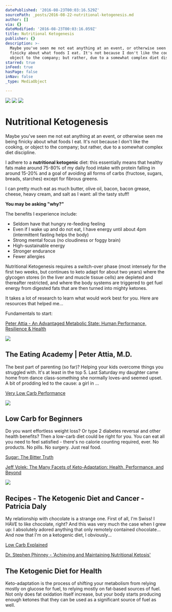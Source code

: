```yaml
---
datePublished: '2016-08-23T00:03:16.529Z'
sourcePath: _posts/2016-08-22-nutritional-ketogenesis.md
author: []
via: {}
dateModified: '2016-08-23T00:03:16.059Z'
title: Nutritional Ketogenesis
publisher: {}
description: >-
  Maybe you've seen me not eat anything at an event, or otherwise seen me being
  finicky about what foods I eat. It's not because I don't like the cooking, or
  object to the company; but rather, due to a somewhat complex diet discipline.
starred: true
inFeed: true
hasPage: false
inNav: false
_type: MediaObject

---
```

![](https://the-grid-user-content.s3-us-west-2.amazonaws.com/2f7e239a-fe62-4af7-a232-7b12a8562fae.jpg)
![](https://the-grid-user-content.s3-us-west-2.amazonaws.com/8ae6e04b-bdb4-40ef-81a5-2660d269825f.jpg)
![](https://the-grid-user-content.s3-us-west-2.amazonaws.com/0ae45107-ea57-459f-a6b8-3a37de4c5fc1.jpg)

# Nutritional Ketogenesis

Maybe you've seen me not eat anything at an event, or otherwise seen me being finicky about what foods I eat. It's not because I don't like the cooking, or object to the company; but rather, due to a somewhat complex diet discipline.

I adhere to a **nutritional ketogenic** diet: this essentially means that healthy fats make around 75-80% of my daily food intake with protein falling in around 15-20% and a goal of avoiding all forms of carbs (fructose, sugars, breads, starches) except for fibrous greens.

I can pretty much eat as much butter, olive oil, bacon, bacon grease, cheese, heavy cream, and salt as I want: all the tasty stuff!

**You may be asking "why?"**

The benefits I experience include:

* Seldom have that hungry re-feeding feeling
* Even if I wake up and do not eat, I have energy until about 4pm (intermittent fasting helps the body)
* Strong mental focus (no cloudiness or foggy brain)
* High-sustainable energy
* Stronger endurance
* Fewer allergies

Nutritional Ketogenesis requires a switch-over phase (most intensely for the first two weeks, but continues to keto adapt for about two years) where the glycogen stores (in the liver and muscle tissue cells) are depleted and thereafter restricted, and where the body systems are triggered to get fuel energy from digested fats that are then turned into mighty ketones.

It takes a lot of research to learn what would work best for you. Here are resources that helped me...

Fundamentals to start:

[Peter Attia - An Advantaged Metabolic State: Human Performance, Resilience & Health][0]

<article style=""><img src="https://s3-us-west-2.amazonaws.com/the-grid-img/p/721bad081f8bebacf49116a80a12a3aa54e9c5c3.jpg" /><h1>The Eating Academy | Peter Attia, M.D.</h1><p>The best part of parenting (so far)? Helping your kids overcome things you struggled with. It's at least in the top 5. Last Saturday my daughter came home from dance class-something she normally loves-and seemed upset. A bit of prodding led to the cause: a girl in ...</p></article>

[Very Low Carb Performance][1]

<article style=""><img src="https://s3-us-west-2.amazonaws.com/the-grid-img/p/7359fc4feb3453d1bd31602277fd3f0deca8c6ef.jpg" /><h1>Low Carb for Beginners</h1><p>Do you want effortless weight loss? Or type 2 diabetes reversal and other health benefits? Then a low-carb diet could be right for you. You can eat all you need to feel satisfied - there's no calorie counting required, ever. No products. No pills. No surgery. Just real food.</p></article>

[Sugar: The Bitter Truth][2]

[Jeff Volek: The Many Facets of Keto-Adaptation: Health, Performance, and Beyond][3]

<article style=""><img src="https://s3-us-west-2.amazonaws.com/the-grid-img/p/169ea3b4a0b0553238d5d43a26264f7c1f5280bf.jpg" /><h1>Recipes - The Ketogenic Diet and Cancer - Patricia Daly</h1><p>My relationship with chocolate is a strange one. First of all, I'm Swiss! I HAVE to like chocolate, right? And this was very much the case when I grew up: I absolutely adored anything that only remotely contained chocolate... And now that I'm on a ketogenic diet, I obviously...</p></article>

[Low Carb Explained][4]

[Dr. Stephen Phinney - 'Achieving and Maintaining Nutritional Ketosis'][5]

<article style=""><h1>The Ketogenic Diet for Health</h1><p>Keto-adaptation is the process of shifting your metabolism from relying mostly on glucose for fuel, to relying mostly on fat-based sources of fuel. Not only does fat oxidation itself increase, but your body starts producing enough ketones that they can be used as a significant source of fuel as well.</p></article>



[0]: https://www.youtube.com/watch?v=NqwvcrA7oe8
[1]: https://www.youtube.com/watch?v=hB7aGnfLB-8
[2]: https://www.youtube.com/watch?v=dBnniua6-oM
[3]: https://www.youtube.com/watch?v=n8BY4fyLvZc
[4]: https://www.youtube.com/watch?v=kaquSijXJkQ
[5]: https://www.youtube.com/watch?v=2KYYnEAYCGk